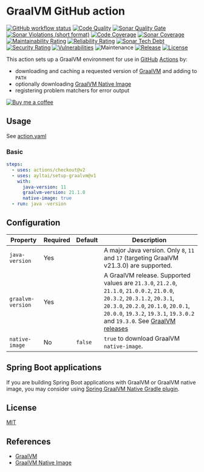 # GraalVM GitHub action

[![GitHub workflow status](https://img.shields.io/github/workflow/status/ayltai/setup-graalvm/CI?style=flat)](https://github.com/ayltai/setup-graalvm/actions)
[![Code Quality](https://img.shields.io/codacy/grade/d7d26464c65348068815d36757c3c0aa.svg?style=flat)](https://app.codacy.com/app/AlanTai/setup-graalvm/dashboard)
[![Sonar Quality Gate](https://img.shields.io/sonar/quality_gate/ayltai_setup-graalvm?server=https%3A%2F%2Fsonarcloud.io)](https://sonarcloud.io/dashboard?id=ayltai_setup-graalvm)
[![Sonar Violations (short format)](https://img.shields.io/sonar/violations/ayltai_setup-graalvm?format=short&server=https%3A%2F%2Fsonarcloud.io)](https://sonarcloud.io/dashboard?id=ayltai_setup-graalvm)
[![Code Coverage](https://img.shields.io/codecov/c/github/ayltai/setup-graalvm.svg?style=flat)](https://codecov.io/gh/ayltai/setup-graalvm)
[![Sonar Coverage](https://img.shields.io/sonar/coverage/ayltai_setup-graalvm?server=https%3A%2F%2Fsonarcloud.io)](https://sonarcloud.io/dashboard?id=ayltai_setup-graalvm)
[![Maintainability Rating](https://sonarcloud.io/api/project_badges/measure?project=ayltai_setup-graalvm&metric=sqale_rating)](https://sonarcloud.io/dashboard?id=ayltai_setup-graalvm)
[![Reliability Rating](https://sonarcloud.io/api/project_badges/measure?project=ayltai_setup-graalvm&metric=reliability_rating)](https://sonarcloud.io/dashboard?id=ayltai_setup-graalvm)
[![Sonar Tech Debt](https://img.shields.io/sonar/tech_debt/ayltai_setup-graalvm?server=https%3A%2F%2Fsonarcloud.io)](https://sonarcloud.io/dashboard?id=ayltai_setup-graalvm)
[![Security Rating](https://sonarcloud.io/api/project_badges/measure?project=ayltai_setup-graalvm&metric=security_rating)](https://sonarcloud.io/dashboard?id=ayltai_setup-graalvm)
[![Vulnerabilities](https://sonarcloud.io/api/project_badges/measure?project=ayltai_setup-graalvm&metric=vulnerabilities)](https://sonarcloud.io/dashboard?id=ayltai_setup-graalvm)
![Maintenance](https://img.shields.io/maintenance/yes/2021)
[![Release](https://img.shields.io/github/release/ayltai/setup-graalvm.svg?style=flat)](https://github.com/ayltai/setup-graalvm/releases)
[![License](https://img.shields.io/github/license/ayltai/setup-graalvm.svg?style=flat)](https://github.com/ayltai/setup-graalvm/blob/master/LICENSE)

This action sets up a GraalVM environment for use in [GitHub](https://github.com) [Actions](https://github.com/features/actions) by:
* downloading and caching a requested version of [GraalVM](https://www.graalvm.org) and adding to `PATH`
* optionally downloading [GraalVM Native Image](https://www.graalvm.org/getting-started/#native-images)
* registering problem matchers for error output

[![Buy me a coffee](https://img.shields.io/static/v1?label=Buy%20me%20a&message=coffee&color=important&style=flat&logo=buy-me-a-coffee&logoColor=white)](https://buymeacoff.ee/ayltai)

## Usage
See [action.yaml](action.yaml)

### Basic
```yaml
steps:
  - uses: actions/checkout@v2
  - uses: ayltai/setup-graalvm@v1
    with:
      java-version: 11
      graalvm-version: 21.1.0
      native-image: true
  - run: java -version
```

## Configuration
| Property          | Required | Default | Description |
|-------------------|----------|---------|-------------|
| `java-version`    | Yes      |         | A major Java version. Only `8`, `11` and `17` (targeting GraalVM v21.3.0) are supported. |
| `graalvm-version` | Yes      |         | A GraalVM release. Supported values are `21.3.0`, `21.2.0`, `21.1.0`, `21.0.0.2`, `21.0.0`, `20.3.2`, `20.3.1.2`, `20.3.1`, `20.3.0`, `20.2.0`, `20.1.0`, `20.0.1`, `20.0.0`, `19.3.2`, `19.3.1`, `19.3.0.2` and `19.3.0`. See [GraalVM releases](https://github.com/graalvm/graalvm-ce-builds/releases) |
| `native-image`    | No       | `false` | `true` to download GraalVM `native-image`. |

## Spring Boot applications
If you are building Spring Boot applications with GraalVM or GraalVM native image, you may consider using [Spring GraalVM Native Gradle plugin](https://plugins.gradle.org/plugin/com.github.ayltai.spring-graalvm-native-plugin).

## License
[MIT](https://github.com/ayltai/setup-graalvm/blob/master/LICENSE)

## References
* [GraalVM](https://www.graalvm.org)
* [GraalVM Native Image](https://www.graalvm.org/getting-started/#native-images)
